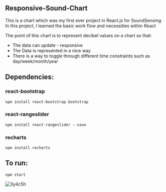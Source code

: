 ## Responsive-Sound-Chart

This is a chart which was my first ever project in React.js for SoundSensing
In this project, I learned the basic work flow and necessities within React

The point of this chart is to represent decibel values on a chart so that:
* The data can update - responsive
* The Data is represented in a nice way
* There is a way to toggle through different time constraints such as day/week/month/year

## Dependencies:

### react-bootstrap

`npm install react-bootstrap bootstrap`

### react-rangeslider

`npm install react-rangeslider --save`

### recharts

`npm install recharts`

## To run:

`npm start`

![3y4c5h](https://user-images.githubusercontent.com/57355719/80288482-9242ef80-8738-11ea-9c87-f2b7cd51dd4e.gif)

